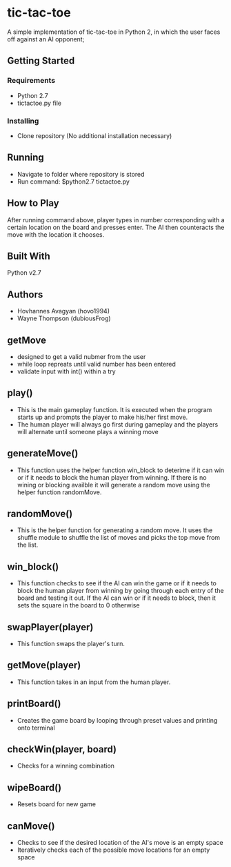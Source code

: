 # tic-tac-toe
A simple implementation of tic-tac-toe in Python 2, in which the user faces off against an AI opponent;

## Getting Started
### Requirements
- Python 2.7
- tictactoe.py file

### Installing
- Clone repository (No additional installation necessary)

## Running
- Navigate to folder where repository is stored
- Run command: $python2.7 tictactoe.py

## How to Play
After running command above, player types in number corresponding with a certain location on the board and presses enter. The AI then counteracts the move with the location it chooses.

## Built With
Python v2.7

## Authors
- Hovhannes Avagyan (hovo1994)
- Wayne Thompson (dubiousFrog)

## getMove
- designed to get a valid nubmer from the user
- while loop repreats until valid number has been entered
- validate input with int() within a try 

## play()
- This is the main gameplay function. It is executed when the program starts up and prompts the player to make his/her first move. 
- The human player will always go first during gameplay and the players will alternate until someone plays a winning move

## generateMove()
- This function uses the helper function win_block to deterime if it can win or if it needs to block the human player from winning. If there is no wining or blocking availble it will generate a random move using the helper function randomMove.

## randomMove()
- This is the helper function for generating a random move. It uses the shuffle module to shuffle the list of moves and picks the top move from the list.

## win_block()
- This function checks to see if the AI can win the game or if it needs to block the human player from winning by going through each entry of the board and testing it out. If the AI can win or if it needs to block, then it sets the square in the board to 0 otherwise 

## swapPlayer(player)
- This function swaps the player's turn.

## getMove(player)
- This function takes in an input from the human player. 

## printBoard()
- Creates the game board by looping through preset values and printing onto terminal

## checkWin(player, board)
- Checks for a winning combination

## wipeBoard()
- Resets board for new game

## canMove()
- Checks to see if the desired location of the AI's move is an empty space
- Iteratively checks each of the possible move locations for an empty space